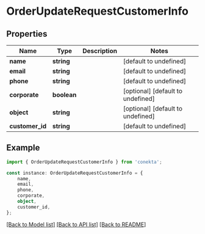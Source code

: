 # OrderUpdateRequestCustomerInfo


## Properties

Name | Type | Description | Notes
------------ | ------------- | ------------- | -------------
**name** | **string** |  | [default to undefined]
**email** | **string** |  | [default to undefined]
**phone** | **string** |  | [default to undefined]
**corporate** | **boolean** |  | [optional] [default to undefined]
**object** | **string** |  | [optional] [default to undefined]
**customer_id** | **string** |  | [default to undefined]

## Example

```typescript
import { OrderUpdateRequestCustomerInfo } from 'conekta';

const instance: OrderUpdateRequestCustomerInfo = {
    name,
    email,
    phone,
    corporate,
    object,
    customer_id,
};
```

[[Back to Model list]](../README.md#documentation-for-models) [[Back to API list]](../README.md#documentation-for-api-endpoints) [[Back to README]](../README.md)
